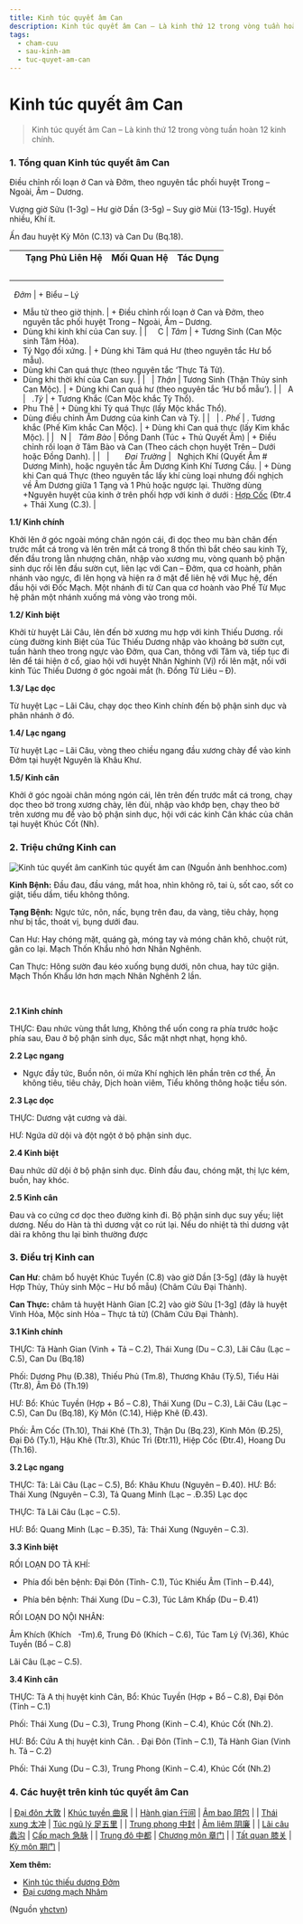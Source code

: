 ```yaml
---
title: Kinh túc quyết âm Can
description: Kinh túc quyết âm Can – Là kinh thứ 12 trong vòng tuần hoàn 12 kinh chính.
tags:
  - cham-cuu
  - sau-kinh-am
  - tuc-quyet-am-can
---
```


# Kinh túc quyết âm Can 

> Kinh túc quyết âm Can – Là kinh thứ 12 trong vòng tuần hoàn 12 kinh chính.

### 1. Tổng quan Kinh túc quyết âm Can

Điều chỉnh rối loạn ở Can và Đởm, theo nguyên tắc phối huyệt Trong – Ngoài, Âm – Dương.

Vượng giờ Sửu (1-3g) – Hư giờ Dần (3-5g) – Suy giờ Mùi (13-15g). Huyết nhiều, Khí ít.

Ấn đau huyệt Kỳ Môn (C.13) và Can Du (Bq.18).

|  |  |  |  |
| --- | --- | --- | --- |
|   | **Tạng Phủ Liên Hệ** | **Mối Quan Hệ** | **Tác Dụng** |
|   |  
 
*Đởm* | + Biểu – Lý
 
 
+ Mẫu tử theo giờ thịnh. | + Điều chỉnh rối loạn ở Can và Đởm, theo nguyên tắc phối huyệt Trong – Ngoài, Âm – Dương.
+ Dùng khi kinh khí của Can suy. |
|  
 
C | *Tâm* | + Tương Sinh (Can Mộc sinh Tâm Hỏa).
 
 
+ Tý Ngọ đối xứng. | + Dùng khi Tâm quá Hư (theo nguyên tắc Hư bổ mẫu).
+ Dùng khi Can quá thực (theo nguyên tắc ‘Thực Tả Tử).
+ Dùng khi thời khí của Can suy. |
|   | *Thận* | Tương Sinh (Thận
Thủy sinh Can Mộc). | + Dùng khi Can quá hư (theo nguyên tắc ‘Hư bổ mẫu’). |
|  
A |  
*.Tỳ* | + Tương Khắc (Can Mộc khắc Tỳ Thổ).
+ Phu Thê | + Dùng khi Tỳ quá Thực (lấy Mộc khắc Thổ).
+ Dùng điều chỉnh Âm Dương của kinh Can và Tỳ. |
|   | *. Phế* | . Tương khắc (Phế
Kim khắc Can Mộc). | + Dùng khi Can quá thực (lấy Kim khắc Mộc). |
|  
N |  
*Tâm Bào* | Đồng Danh (Túc + Thủ Quyết Âm) | + Điều chỉnh rối loạn ở Tâm Bào và Can (Theo cách chọn huyệt Trên – Dưới hoặc Đồng Danh). |
|   |  
 
 
*Đại Trường* |  
Nghịch Khí (Quyết Âm # Dương Minh), hoặc nguyên tắc Âm Dương Kinh Khí Tương Cầu. | + Dùng khi Can quá Thực (theo nguyên tắc lấy khí cùng loại nhưng đối nghịch về Âm Dương giữa 1 Tạng và 1 Phủ hoặc ngược lại. Thường dùng
+Nguyên huyệt của kinh ở trên phối hợp với kinh ở dưới : [Hợp Cốc](/yhctvn/huyet-hop-coc-%e5%90%88-%e8%b0%b7/) (Đtr.4 + Thái Xung (C.3). |

**1.1/ Kinh chính**

Khởi lên ở góc ngoài móng chân ngón cái, đi dọc theo mu bàn chân đến trước mắt cá trong và lên trên mắt cá trong 8 thốn thì bắt chéo sau kinh Tỳ, đến đầu trong lằn nhượng chân, nhập vào xương mu, vòng quanh bộ phận sinh dục rồi lên đầu sườn cụt, liên lạc với Can – Đởm, qua cơ hoành, phân nhánh vào ngực, đi lên họng và hiện ra ở mặt để liên hệ với Mục hệ, đến đầu hội với Đốc Mạch. Một nhánh đi từ Can qua cơ hoành vào Phế Từ Mục hệ phân một nhánh xuống má vòng vào trong môi.

**1.2/ Kinh biệt**

Khởi từ huyệt Lãi Câu, lên đến bờ xương mu hợp với kinh Thiếu Dương. rồi cùng đường kinh Biệt của Túc Thiếu Dương nhập vào khoảng bờ sườn cụt, tuần hành theo trong ngực vào Đởm, qua Can, thông với Tâm và, tiếp tục đi lên để tái hiện ở cổ, giao hội với huyệt Nhân Nghinh (Vị) rồi lên mặt, nối với kinh Túc Thiếu Dương ở góc ngoài mắt (h. Đồng Tử Liêu – Đ).

**1.3/ Lạc dọc**

Từ huyệt Lạc – Lãi Câu, chạy dọc theo Kinh chính đến bộ phận sinh dục và phân nhánh ở đó.

**1.4/ Lạc ngang**

Từ huyệt Lạc – Lãi Câu, vòng theo chiều ngang đầu xương chày để vào kinh Đởm tại huyệt Nguyên là Khâu Khư.

**1.5/ Kinh cân**

Khởi ở góc ngoài chân móng ngón cái, lên trên đến trước mắt cá trong, chạy dọc theo bờ trong xương chày, lên đùi, nhập vào khớp bẹn, chạy theo bờ trên xương mu để vào bộ phận sinh dục, hội với các kinh Cân khác của chân tại huyệt Khúc Cốt (Nh).

### 2. Triệu chứng Kinh can

![Kinh túc quyết âm can](/imgs/yhctvn/tuc-quyet-am-can-1.jpg)Kinh túc quyết âm can (Nguồn ảnh benhhoc.com)

**Kinh Bệnh:** Đầu đau, đầu váng, mắt hoa, nhìn không rõ, tai ù, sốt cao, sốt co giật, tiểu dầm, tiểu không thông.

**Tạng Bệnh:** Ngực tức, nôn, nấc, bụng trên đau, da vàng, tiêu chảy, họng như bị tắc, thoát vị, bụng dưới đau.

Can Hư: Hay chóng mặt, quáng gà, móng tay và móng chân khô, chuột rút, gân co lại. Mạch Thốn Khẩu nhỏ hơn Nhân Nghênh.

Can Thực: Hông sườn đau kéo xuống bụng dưới, nôn chua, hay tức giận. Mạch Thốn Khẩu lớn hơn mạch Nhân Nghênh 2 lần.

 

**2.1 Kinh chính**

THỰC: Đau nhức vùng thắt lưng, Không thể uốn cong ra phía trước hoặc phía sau, Đau ở bộ phận sinh dục, Sắc mặt nhợt nhạt, họng khô.

**2.2 Lạc ngang**

+ Ngực đầy tức, Buồn nôn, ói mửa Khí nghịch lên phần trên cơ thể, Ăn không tiêu, tiêu chảy, Dịch hoàn viêm, Tiểu không thông hoặc tiểu són.

**2.3 Lạc dọc**

THỰC: Dương vật cương và dài.

HƯ: Ngứa dữ dội và đột ngột ở bộ phận sinh dục.

**2.4 Kinh biệt**

Đau nhức dữ dội ở bộ phận sinh dục. Đỉnh đầu đau, chóng mặt, thị lực kém, buồn, hay khóc.

**2.5 Kinh cân**

Đau và co cứng cơ dọc theo đường kinh đi. Bộ phận sinh dục suy yếu; liệt dương. Nếu do Hàn tà thì dương vật co rút lại. Nếu do nhiệt tà thì dương vật dài ra không thu lại bình thường được

### 3. Điều trị Kinh can

**Can Hư**: châm bổ huyệt Khúc Tuyền (C.8) vào giờ Dần [3-5g] (đây là huyệt Hợp Thủy, Thủy sinh Mộc – Hư bổ mẫu) (Châm Cứu Đại Thành).

**Can Thực:** châm tả huyệt Hành Gian [C.2] vào giờ Sửu [1-3g] (đây là huyệt Vinh Hỏa, Mộc sinh Hỏa – Thực tả tử) (Châm Cứu Đại Thành).

**3.1 Kinh chính**

THỰC: Tả Hành Gian (Vinh + Tả – C.2), Thái Xung (Du – C.3), Lãi Câu (Lạc – C.5), Can Du (Bq.18)

Phối: Dương Phụ (Đ.38), Thiếu Phủ (Tm.8), Thương Khâu (Tỳ.5), Tiểu Hải (Ttr.8), Âm Đô (Th.19)

HƯ: Bổ: Khúc Tuyền (Hợp + Bổ – C.8), Thái Xung (Du – C.3), Lãi Câu (Lạc – C.5), Can Du (Bq.18), Kỳ Môn (C.14), Hiệp Khê (Đ.43).

Phối: Âm Cốc (Th.10), Thái Khê (Th.3), Thận Du (Bq.23), Kinh Môn (Đ.25), Đại Đô (Ty.1), Hậu Khê (Ttr.3), Khúc Trì (Đtr.11), Hiệp Cốc (Đtr.4), Hoang Du (Th.16).

**3.2 Lạc ngang**

THỰC: Tả: Lãi Câu (Lạc – C.5), Bổ: Khâu Khưu (Nguyên – Đ.40). HƯ: Bổ: Thái Xung (Nguyên – C.3), Tả Quang Minh (Lạc – .Đ.35) Lạc dọc

THỰC: Tả Lãi Câu (Lạc – C.5).

HƯ: Bổ: Quang Minh (Lạc – Đ.35), Tả: Thái Xung (Nguyên – C.3).

**3.3 Kinh biệt**

RỐI LOẠN DO TÀ KHÍ:

+ Phía đối bên bệnh: Đại Đôn (Tỉnh- C.1), Túc Khiếu Âm (Tỉnh – Đ.44),

+ Phía bên bệnh: Thái Xung (Du – C.3), Túc Lâm Khấp (Du – Đ.41) 

RỐI LOẠN DO NỘI NHÂN:

Âm Khích (Khích   -Tm).6, Trung Đô (Khích – C.6), Túc Tam Lý (Vị.36), Khúc Tuyền (Bổ – C.8)

Lãi Câu (Lạc – C.5).

**3.4 Kinh cân**

THỰC: Tả A thị huyệt kinh Cân, Bổ: Khúc Tuyền (Hợp + Bổ – C.8), Đại Đôn (Tỉnh – C.1)

Phối: Thái Xung (Du – C.3), Trung Phong (Kinh – C.4), Khúc Cốt (Nh.2).

HƯ: Bổ: Cứu A thị huyệt kinh Cân. . Đại Đôn (Tỉnh – C.1), Tả Hành Gian (Vinh h. Tả – C.2)

Phối: Thái Xung (Du – C.3), Trung Phong (Kinh – C.4), Khúc Cốt (Nh.2)

### 4. Các huyệt trên kinh túc quyết âm Can

| [Đại đôn 大敦](/yhctvn/vi-tri-huyet-dai-don-%e5%a4%a7%e6%95%a6/) | [Khúc tuyền 曲泉](/yhctvn/vi-tri-huyet-khuc-tuyen-%e6%9b%b2%e6%b3%89/) |
| [Hành gian 行间](/yhctvn/vi-tri-huyet-hanh-gian-%e8%a1%8c%e9%97%b4/) | [Âm bao 阴包](/yhctvn/vi-tri-huyet-am-bao-%e9%98%b4%e5%8c%85/) |
| [Thái xung 太冲](/yhctvn/vi-tri-huyet-thai-xung-%e5%a4%aa%e5%86%b2/) | [Túc ngũ lý 足五里](/yhctvn/vi-tri-huyet-tuc-ngu-ly-%e8%b6%b3%e4%ba%94%e9%87%8c/) |
| [Trung phong 中封](/yhctvn/vi-tri-huyet-trung-phong-%e4%b8%ad%e5%b0%81/) | [Âm liêm 阴廉](/yhctvn/vi-tri-huyet-am-liem-%e9%98%b4%e5%bb%89/) |
| [Lãi câu 蠡沟](/yhctvn/vi-tri-huyet-lai-cau-%e8%a0%a1%e6%b2%9f/) | [Cấp mạch 急脉](/yhctvn/vi-tri-huyet-cap-mach-%e6%80%a5%e8%84%89/) |
| [Trung đô 中都](/yhctvn/vi-tri-huyet-trung-do-%e4%b8%ad%e9%83%bd/) | [Chương môn 章门](/yhctvn/vi-tri-huyet-chuong-mon-%e7%ab%a0%e9%97%a8/) |
| [Tất quan 膝关](/yhctvn/vi-tri-huyet-tat-quan-%e8%86%9d%e5%85%b3/) | [Kỳ môn 期门](/yhctvn/vi-tri-huyet-ky-mon-%e6%9c%9f%e9%97%a8/) |

**Xem thêm:**

* [Kinh túc thiếu dương Đởm](/yhctvn/kinh-tuc-thieu-duong-dom/)
* [Đại cương mạch Nhâm](/yhctvn/dai-cuong-mach-nham/)

(Nguồn <a href="https://yhctvn.com/kinh-tuc-quyet-am-can/" target="_blank">yhctvn</a>)
